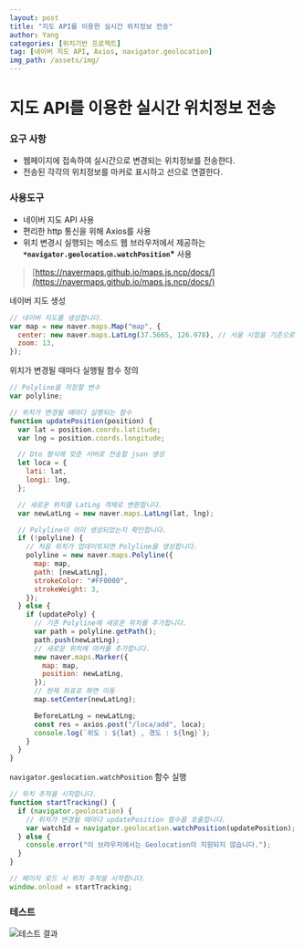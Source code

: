 ```yaml
---
layout: post
title: "지도 API를 이용한 실시간 위치정보 전송"
author: Yang
categories: [위치기반 프로젝트]
tag: [네이버 지도 API, Axios, navigator.geolocation]
img_path: /assets/img/
---
```


# 지도 API를 이용한 실시간 위치정보 전송

### 요구 사항

- 웹페이지에 접속하여 실시간으로 변경되는 위치정보를 전송한다.
- 전송된 각각의 위치정보를 마커로 표시하고 선으로 연결한다.

### 사용도구

- 네이버 지도 API 사용
- 편리한 http 통신을 위해 Axios를 사용
- 위치 변경시 실행되는 메소드
  웹 브라우저에서 제공하는 **`*navigator.geolocation.watchPosition`\*** 사용

> [https://navermaps.github.io/maps.js.ncp/docs/](https://navermaps.github.io/maps.js.ncp/docs/)

네이버 지도 생성

```jsx
// 네이버 지도를 생성합니다.
var map = new naver.maps.Map("map", {
  center: new naver.maps.LatLng(37.5665, 126.978), // 서울 시청을 기준으로 지도 생성
  zoom: 13,
});
```

위치가 변경될 때마다 실행될 함수 정의

```jsx
// Polyline을 저장할 변수
var polyline;

// 위치가 변경될 때마다 실행되는 함수
function updatePosition(position) {
  var lat = position.coords.latitude;
  var lng = position.coords.longitude;

  // Dto 형식에 맞춘 서버로 전송할 json 생성
  let loca = {
    lati: lat,
    longi: lng,
  };

  // 새로운 위치를 LatLng 객체로 변환합니다.
  var newLatLng = new naver.maps.LatLng(lat, lng);

  // Polyline이 이미 생성되었는지 확인합니다.
  if (!polyline) {
    // 처음 위치가 업데이트되면 Polyline을 생성합니다.
    polyline = new naver.maps.Polyline({
      map: map,
      path: [newLatLng],
      strokeColor: "#FF0000",
      strokeWeight: 3,
    });
  } else {
    if (updatePoly) {
      // 기존 Polyline에 새로운 위치를 추가합니다.
      var path = polyline.getPath();
      path.push(newLatLng);
      // 새로운 위치에 마커를 추가합니다.
      new naver.maps.Marker({
        map: map,
        position: newLatLng,
      });
      // 현제 좌표로 화면 이동
      map.setCenter(newLatLng);

      BeforeLatLng = newLatLng;
      const res = axios.post("/loca/add", loca);
      console.log(`위도 : ${lat} , 경도 : ${lng}`);
    }
  }
}
```

`navigator.geolocation.watchPosition` 함수 실행

```jsx
// 위치 추적을 시작합니다.
function startTracking() {
  if (navigator.geolocation) {
    // 위치가 변경될 때마다 updatePosition 함수를 호출합니다.
    var watchId = navigator.geolocation.watchPosition(updatePosition);
  } else {
    console.error("이 브라우저에서는 Geolocation이 지원되지 않습니다.");
  }
}

// 페이지 로드 시 위치 추적을 시작합니다.
window.onload = startTracking;
```

### 테스트

![테스트 결과](live_map_test)
